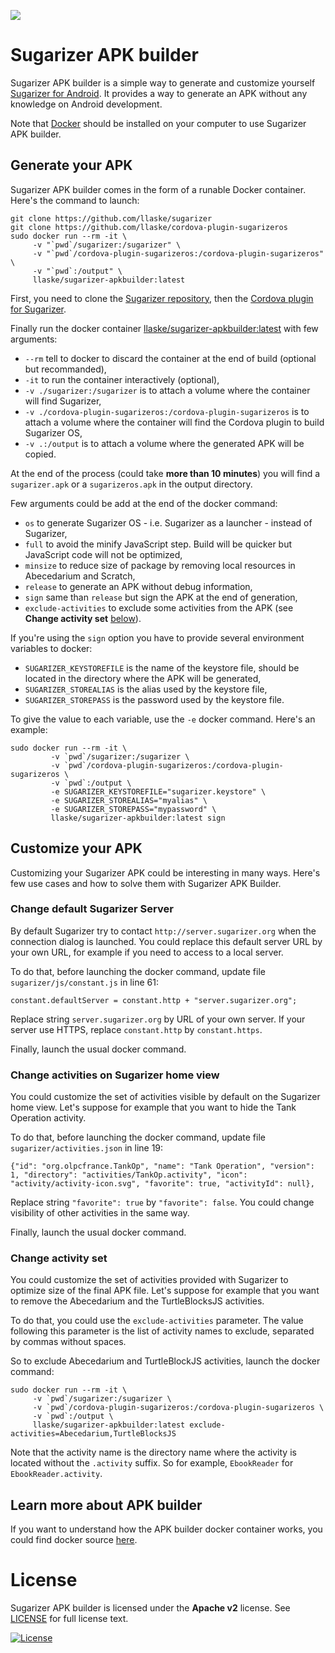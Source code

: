 ![](images/sugarizer-apk-builder.png)

# Sugarizer APK builder


Sugarizer APK builder is a simple way to generate and customize yourself [Sugarizer for Android](https://play.google.com/store/apps/details?id=org.olpc_france.sugarizer). It provides a way to generate an APK without any knowledge on Android development.

Note that [Docker](https://www.docker.com) should be installed on your computer to use Sugarizer APK builder.

## Generate your APK
Sugarizer APK builder comes in the form of a runable Docker container.
Here's the command to launch:

	git clone https://github.com/llaske/sugarizer
	git clone https://github.com/llaske/cordova-plugin-sugarizeros
	sudo docker run --rm -it \
		 -v "`pwd`/sugarizer:/sugarizer" \
		 -v "`pwd`/cordova-plugin-sugarizeros:/cordova-plugin-sugarizeros" \
		 -v "`pwd`:/output" \
		 llaske/sugarizer-apkbuilder:latest

First, you need to clone the [Sugarizer repository](https://github.com/llaske/sugarizer), then the [Cordova plugin for Sugarizer](https://github.com/llaske/cordova-plugin-sugarizeros).

Finally run the docker container [llaske/sugarizer-apkbuilder:latest](https://cloud.docker.com/u/llaske/repository/docker/llaske/sugarizer-apkbuilder) with few arguments:

* `--rm` tell to docker to discard the container at the end of build (optional but recommanded),
* `-it` to run the container interactively (optional),
* `-v ./sugarizer:/sugarizer` is to attach a volume where the container will find Sugarizer,
* `-v ./cordova-plugin-sugarizeros:/cordova-plugin-sugarizeros` is to attach a volume where the container will find the Cordova plugin to build Sugarizer OS,
* `-v .:/output` is to attach a volume where the generated APK will be copied.

At the end of the process (could take **more than 10 minutes**) you will find a `sugarizer.apk` or a `sugarizeros.apk` in the output directory.

Few arguments could be add at the end of the docker command:

* `os` to generate Sugarizer OS - i.e. Sugarizer as a launcher - instead of Sugarizer,
* `full` to avoid the minify JavaScript step. Build will be quicker but JavaScript code will not be optimized,
* `minsize` to reduce size of package by removing local resources in Abecedarium and Scratch,
* `release` to generate an APK without debug information,
* `sign` same than `release` but sign the APK at the end of generation,
* `exclude-activities` to exclude some activities from the APK (see **Change activity set** [below](#change-activity-set)).

If you're using the `sign` option you have to provide several environment variables to docker:

* `SUGARIZER_KEYSTOREFILE` is the name of the keystore file, should be located in the directory where the APK will be generated,
* `SUGARIZER_STOREALIAS` is the alias used by the keystore file,
* `SUGARIZER_STOREPASS` is the password used by the keystore file.

To give the value to each variable, use the `-e` docker command. Here's an example:

    sudo docker run --rm -it \
             -v `pwd`/sugarizer:/sugarizer \
             -v `pwd`/cordova-plugin-sugarizeros:/cordova-plugin-sugarizeros \
             -v `pwd`:/output \
             -e SUGARIZER_KEYSTOREFILE="sugarizer.keystore" \
             -e SUGARIZER_STOREALIAS="myalias" \
             -e SUGARIZER_STOREPASS="mypassword" \
             llaske/sugarizer-apkbuilder:latest sign


## Customize your APK

Customizing your Sugarizer APK could be interesting in many ways. Here's few use cases and how to solve them with Sugarizer APK Builder.

### Change default Sugarizer Server
By default Sugarizer try to contact `http://server.sugarizer.org` when the connection dialog is launched. You could replace this default server URL by your own URL, for example if you need to access to a local server.

To do that, before launching the docker command, update file `sugarizer/js/constant.js` in line 61:

	constant.defaultServer = constant.http + "server.sugarizer.org";

Replace string `server.sugarizer.org` by URL of your own server. If your server use HTTPS, replace `constant.http` by `constant.https`.

Finally, launch the usual docker command.

### Change activities on Sugarizer home view
You could customize the set of activities visible by default on the Sugarizer home view. Let's suppose for example that you want to hide the Tank Operation activity.

To do that, before launching the docker command, update file `sugarizer/activities.json` in line 19:

	{"id": "org.olpcfrance.TankOp", "name": "Tank Operation", "version": 1, "directory": "activities/TankOp.activity", "icon": "activity/activity-icon.svg", "favorite": true, "activityId": null},

Replace string `"favorite": true` by `"favorite": false`. You could change visibility of other activities in the same way.

Finally, launch the usual docker command.

### Change activity set
You could customize the set of activities provided with Sugarizer to optimize size of the final APK file. Let's suppose for example that you want to remove the Abecedarium and the TurtleBlocksJS activities.

To do that, you could use the `exclude-activities` parameter. The value following this parameter is the list of activity names to exclude, separated by commas without spaces.

So to exclude Abecedarium and TurtleBlockJS activities, launch the docker command:

	sudo docker run --rm -it \
		 -v `pwd`/sugarizer:/sugarizer \
		 -v `pwd`/cordova-plugin-sugarizeros:/cordova-plugin-sugarizeros \
		 -v `pwd`:/output \
		 llaske/sugarizer-apkbuilder:latest exclude-activities=Abecedarium,TurtleBlocksJS

Note that the activity name is the directory name where the activity is located without the `.activity` suffix. So for example, `EbookReader` for `EbookReader.activity`.


## Learn more about APK builder
If you want to understand how the APK builder docker container works, you could find docker source [here](src).


# License

Sugarizer APK builder is licensed under the **Apache v2** license. See [LICENSE](LICENSE) for full license text.

[![License](https://img.shields.io/badge/License-Apache%202.0-blue.svg)](https://opensource.org/licenses/Apache-2.0)
